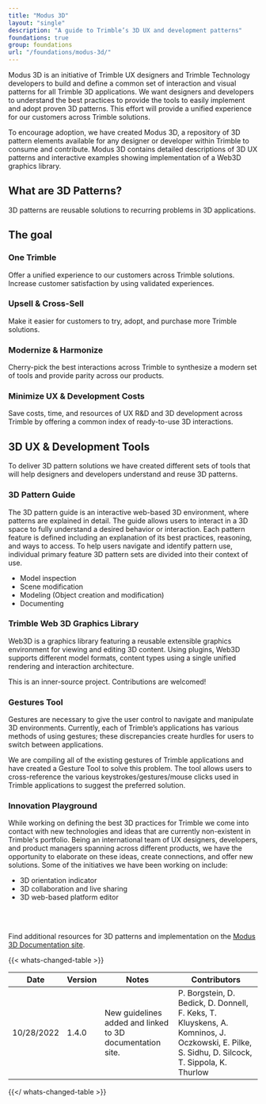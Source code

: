 ```yaml
---
title: "Modus 3D"
layout: "single"
description: "A guide to Trimble’s 3D UX and development patterns"
foundations: true
group: foundations
url: "/foundations/modus-3d/"
---
```


Modus 3D is an initiative of Trimble UX designers and Trimble Technology developers to build and define a common set of interaction and visual patterns for all Trimble 3D applications. We want designers and developers to understand the best practices to provide the tools to easily implement and adopt proven 3D patterns. This effort will provide a unified experience for our customers across Trimble solutions.

To encourage adoption, we have created Modus 3D, a repository of 3D pattern elements available for any designer or developer within Trimble to consume and contribute. Modus 3D contains detailed descriptions of 3D UX patterns and interactive examples showing implementation of a Web3D graphics library.

## What are 3D Patterns?

3D patterns are reusable solutions to recurring problems in 3D applications.

## The goal

### One Trimble

Offer a unified experience to our customers across Trimble solutions. Increase customer satisfaction by using validated experiences.

### Upsell & Cross-Sell

Make it easier for customers to try, adopt, and purchase more Trimble solutions.

### Modernize & Harmonize

Cherry-pick the best interactions across Trimble to synthesize a modern set of tools and provide parity across our products.

### Minimize UX & Development Costs

Save costs, time, and resources of UX R&D and 3D development across Trimble by offering a common index of ready-to-use 3D interactions.

## 3D UX & Development Tools

To deliver 3D pattern solutions we have created different sets of tools that will help designers and developers understand and reuse 3D patterns.

### 3D Pattern Guide

The 3D pattern guide is an interactive web-based 3D environment, where patterns are explained in detail. The guide allows users to interact in a 3D space to fully understand a desired behavior or interaction. Each pattern feature is defined including an explanation of its best practices, reasoning, and ways to access. To help users navigate and identify pattern use, individual primary feature 3D pattern sets are divided into their context of use.

- Model inspection
- Scene modification
- Modeling (Object creation and modification)
- Documenting

### Trimble Web 3D Graphics Library

Web3D is a graphics library featuring a reusable extensible graphics environment for viewing and editing 3D content. Using plugins, Web3D supports different model formats, content types using a single unified rendering and interaction architecture.

This is an inner-source project. Contributions are welcomed!

### Gestures Tool

Gestures are necessary to give the user control to navigate and manipulate 3D environments. Currently, each of Trimble’s applications has various methods of using gestures; these discrepancies create hurdles for users to switch between applications.

We are compiling all of the existing gestures of Trimble applications and have created a Gesture Tool to solve this problem. The tool allows users to cross-reference the various keystrokes/gestures/mouse clicks used in Trimble applications to suggest the preferred solution.

### Innovation Playground

While working on defining the best 3D practices for Trimble we come into contact with new technologies and ideas that are currently non-existent in Trimble's portfolio. Being an international team of UX designers, developers, and product managers spanning across different products, we have the opportunity to elaborate on these ideas, create connections, and offer new solutions. Some of the initiatives we have been working on include:

- 3D orientation indicator
- 3D collaboration and live sharing
- 3D web-based platform editor

<br>
<br>

Find additional resources for 3D patterns and implementation on the [Modus 3D Documentation site](https://web3d.trimble.com/demo/modus/).

{{< whats-changed-table >}}

| Date       | Version | Notes                                                     | Contributors                                                                                                                                  |
| ---------- | ------- | --------------------------------------------------------- | --------------------------------------------------------------------------------------------------------------------------------------------- |
| 10/28/2022 | 1.4.0   | New guidelines added and linked to 3D documentation site. | P. Borgstein, D. Bedick, D. Donnell, F. Keks, T. Kluyskens, A. Komninos, J. Oczkowski, E. Pilke, S. Sidhu, D. Silcock, T. Sippola, K. Thurlow |

{{</ whats-changed-table >}}
